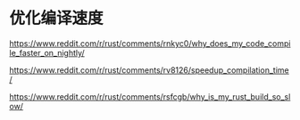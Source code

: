 # 优化编译速度

https://www.reddit.com/r/rust/comments/rnkyc0/why_does_my_code_compile_faster_on_nightly/

https://www.reddit.com/r/rust/comments/rv8126/speedup_compilation_time/

https://www.reddit.com/r/rust/comments/rsfcgb/why_is_my_rust_build_so_slow/